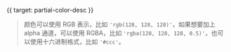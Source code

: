 {{ target: partial-color-desc }}

> 颜色可以使用 RGB 表示，比如 `'rgb(128, 128, 128)'`，如果想要加上 alpha 通道，可以使用 RGBA，比如 `'rgba(128, 128, 128, 0.5)'`，也可以使用十六进制格式，比如 `'#ccc'`。